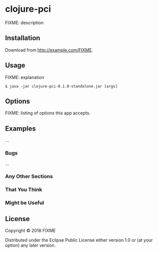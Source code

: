 # clojure-pci

FIXME: description

## Installation

Download from http://example.com/FIXME.

## Usage

FIXME: explanation

    $ java -jar clojure-pci-0.1.0-standalone.jar [args]

## Options

FIXME: listing of options this app accepts.

## Examples

...

### Bugs

...

### Any Other Sections
### That You Think
### Might be Useful

## License

Copyright © 2018 FIXME

Distributed under the Eclipse Public License either version 1.0 or (at
your option) any later version.
